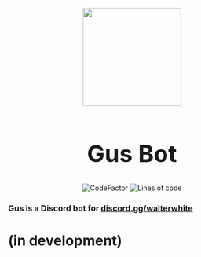 <p align="center" style="margin-bottom: 0px !important;"> 
    <img src="https://cdn.discordapp.com/avatars/947853951624183809/2ebd0371852f8ab952f826699e626f0a.png" width=200>
</p>
<h1 align="center" style="font-size:48px"> Gus Bot</h1>

<div align="center">

![CodeFactor](https://www.codefactor.io/repository/github/szczurox/discord-bot-gus/badge)
![Lines of code](https://img.shields.io/tokei/lines/github.com/Szczurox/Discord-Bot-Gus) 

</div>

### Gus is a Discord bot for <a href="https://discord.gg/walterwhite">discord.gg/walterwhite</a> 
# (in development)

